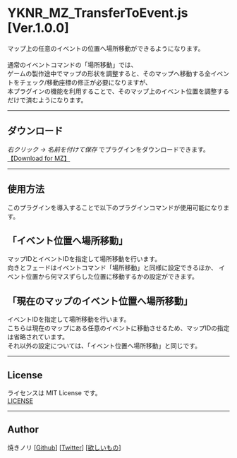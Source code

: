 # YKNR_MZ_TransferToEvent.js [Ver.1.0.0]
マップ上の任意のイベントの位置へ場所移動ができるようになります。<br><br>
通常のイベントコマンドの「場所移動」では、<br>
ゲームの製作途中でマップの形状を調整すると、そのマップへ移動する全イベントをチェック/移動座標の修正が必要になりますが、<br>
本プラグインの機能を利用することで、そのマップ上のイベント位置を調整するだけで済むようになります。

---

<!-- ここからURL一覧 -->
[LICENSE]: ./LICENSE
[【Download for MZ】]: https://raw.githubusercontent.com/Yakinori0424/RPGMakerMVPlugins/master/plugins/YKNR_TransferToEvent/YKNR_MZ_TransferToEvent.js
<!-- ここまでURL一覧 -->

## ダウンロード
*右クリック → 名前を付けて保存* でプラグインをダウンロードできます。  
[【Download for MZ】][]

---
## 使用方法
このプラグインを導入することで以下のプラグインコマンドが使用可能になります。

「イベント位置へ場所移動」
-
マップIDとイベントIDを指定して場所移動を行います。<br>
向きとフェードはイベントコマンド「場所移動」と同様に設定できるほか、
イベント位置から何マスずらした位置に移動するかの設定ができます。

「現在のマップのイベント位置へ場所移動」
-
イベントIDを指定して場所移動を行います。<br>
こちらは現在のマップにある任意のイベントに移動させるため、マップIDの指定は省略されています。<br>
それ以外の設定については、「イベント位置へ場所移動」と同じです。


---
## License
ライセンスは MIT License です。  
[LICENSE][]

---
## Author
焼きノリ
[[Github](https://github.com/Yakinori0424/RPGMakerMVPlugins)]
[[Twitter](https://twitter.com/Noritake0424)]
[[欲しいもの](https://www.amazon.jp/hz/wishlist/ls/3HAY7QN91DUF2?ref_=wl_share)]
